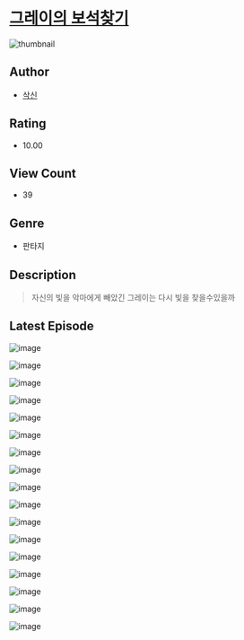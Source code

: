 # [그레이의 보석찾기](https://comic.naver.com/bestChallenge/list?titleId=810140)
![thumbnail](https://image-comic.pstatic.net/user_contents_data/challenge_comic/2023/05/23/366809/upload_4049920476195336289_480x623.jpeg)

## Author
- [삭신](https://comic.naver.com/artistTitle?id=366809)

## Rating
- 10.00

## View Count
- 39

## Genre
- 판타지

## Description
> 자신의 빛을 악마에게 빼았긴 그레이는 다시 빛을 찾을수있을까


## Latest Episode
![image](https://image-comic.pstatic.net/user_contents_data/challenge_comic/2023/05/23/366809/upload_3832674557797884213.jpeg)

![image](https://image-comic.pstatic.net/user_contents_data/challenge_comic/2023/05/23/366809/upload_7077179422539855672.jpeg)

![image](https://image-comic.pstatic.net/user_contents_data/challenge_comic/2023/05/23/366809/upload_3760566373356560950.jpeg)

![image](https://image-comic.pstatic.net/user_contents_data/challenge_comic/2023/05/23/366809/upload_7003437390328521523.jpeg)

![image](https://image-comic.pstatic.net/user_contents_data/challenge_comic/2023/05/23/366809/upload_3618981188060985143.jpeg)

![image](https://image-comic.pstatic.net/user_contents_data/challenge_comic/2023/05/23/366809/upload_3689910880720609584.jpeg)

![image](https://image-comic.pstatic.net/user_contents_data/challenge_comic/2023/05/23/366809/upload_4123105255110030435.jpeg)

![image](https://image-comic.pstatic.net/user_contents_data/challenge_comic/2023/05/23/366809/upload_4051377307576710201.jpeg)

![image](https://image-comic.pstatic.net/user_contents_data/challenge_comic/2023/05/23/366809/upload_3690812475977054051.jpeg)

![image](https://image-comic.pstatic.net/user_contents_data/challenge_comic/2023/05/23/366809/upload_7377514356648731745.jpeg)

![image](https://image-comic.pstatic.net/user_contents_data/challenge_comic/2023/05/23/366809/upload_3832672375937577574.jpeg)

![image](https://image-comic.pstatic.net/user_contents_data/challenge_comic/2023/05/23/366809/upload_3918801696656025186.jpeg)

![image](https://image-comic.pstatic.net/user_contents_data/challenge_comic/2023/05/23/366809/upload_3906700483723604535.jpeg)

![image](https://image-comic.pstatic.net/user_contents_data/challenge_comic/2023/05/23/366809/upload_7077234420351449187.jpeg)

![image](https://image-comic.pstatic.net/user_contents_data/challenge_comic/2023/05/23/366809/upload_3486738512855052641.jpeg)

![image](https://image-comic.pstatic.net/user_contents_data/challenge_comic/2023/05/23/366809/upload_7365698085539950644.jpeg)

![image](https://image-comic.pstatic.net/user_contents_data/challenge_comic/2023/05/23/366809/upload_3703142394307556197.jpeg)

